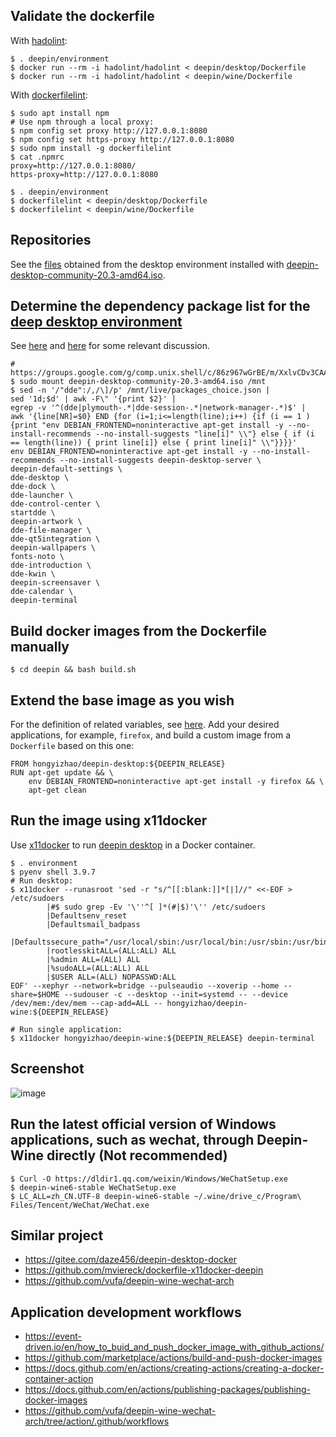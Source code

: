 ## Validate the dockerfile

With [hadolint](https://github.com/hadolint/hadolint/issues/506):
```
$ . deepin/environment 
$ docker run --rm -i hadolint/hadolint < deepin/desktop/Dockerfile
$ docker run --rm -i hadolint/hadolint < deepin/wine/Dockerfile
```
With [dockerfilelint](https://github.com/replicatedhq/dockerfilelint):
```
$ sudo apt install npm
# Use npm through a local proxy:
$ npm config set proxy http://127.0.0.1:8080
$ npm config set https-proxy http://127.0.0.1:8080
$ sudo npm install -g dockerfilelint
$ cat .npmrc
proxy=http://127.0.0.1:8080/
https-proxy=http://127.0.0.1:8080

$ . deepin/environment 
$ dockerfilelint < deepin/desktop/Dockerfile
$ dockerfilelint < deepin/wine/Dockerfile
```

## Repositories
See the [files](https://github.com/hongyi-zhao/dockerfile/tree/master/deepin/etc/apt) obtained from the desktop environment installed with [deepin-desktop-community-20.3-amd64.iso](http://cdimage.deepin.com/releases/20.3/deepin-desktop-community-20.3-amd64.iso).

## Determine the dependency package list for the [deep desktop environment](https://www.deepin.org/en/dde/)

See [here](https://groups.google.com/g/comp.unix.shell/c/86z967wGrBE/m/O8UHam31CAAJ) and [here](https://github.com/mviereck/dockerfile-x11docker-deepin/issues/25#issuecomment-731782023) for some relevant discussion.
```
# https://groups.google.com/g/comp.unix.shell/c/86z967wGrBE/m/XxlvCDv3CAAJ
$ sudo mount deepin-desktop-community-20.3-amd64.iso /mnt
$ sed -n '/"dde":/,/\]/p' /mnt/live/packages_choice.json |
sed '1d;$d' | awk -F\" '{print $2}' |
egrep -v '^(dde|plymouth-.*|dde-session-.*|network-manager-.*)$' |
awk '{line[NR]=$0} END {for (i=1;i<=length(line);i++) {if (i == 1 ) {print "env DEBIAN_FRONTEND=noninteractive apt-get install -y --no-install-recommends --no-install-suggests "line[i]" \\"} else { if (i == length(line)) { print line[i]} else { print line[i]" \\"}}}}'
env DEBIAN_FRONTEND=noninteractive apt-get install -y --no-install-recommends --no-install-suggests deepin-desktop-server \
deepin-default-settings \
dde-desktop \
dde-dock \
dde-launcher \
dde-control-center \
startdde \
deepin-artwork \
dde-file-manager \
dde-qt5integration \
deepin-wallpapers \
fonts-noto \
dde-introduction \
dde-kwin \
deepin-screensaver \
dde-calendar \
deepin-terminal 
```

## Build docker images from the Dockerfile manually

```
$ cd deepin && bash build.sh
```

## Extend the base image as you wish
For the definition of related variables, see [here](https://github.com/hongyi-zhao/dockerfile/blob/master/deepin/environment). Add your desired applications, for example, `firefox`, and build a custom image from a `Dockerfile` based on this one:
```
FROM hongyizhao/deepin-desktop:${DEEPIN_RELEASE}
RUN apt-get update && \
    env DEBIAN_FRONTEND=noninteractive apt-get install -y firefox && \
    apt-get clean
```


## Run the image using x11docker

Use [x11docker](https://github.com/mviereck/x11docker) to run [deepin desktop](https://www.deepin.org) in a Docker container. 

```
$ . environment
$ pyenv shell 3.9.7
# Run desktop:
$ x11docker --runasroot 'sed -r "s/^[[:blank:]]*[|]//" <<-EOF > /etc/sudoers
        |#$ sudo grep -Ev '\''^[ ]*(#|$)'\'' /etc/sudoers  
        |Defaultsenv_reset
        |Defaultsmail_badpass
        |Defaultssecure_path="/usr/local/sbin:/usr/local/bin:/usr/sbin:/usr/bin:/sbin:/bin:/snap/bin"
        |rootlesskitALL=(ALL:ALL) ALL
        |%admin ALL=(ALL) ALL
        |%sudoALL=(ALL:ALL) ALL
        |$USER ALL=(ALL) NOPASSWD:ALL
EOF' --xephyr --network=bridge --pulseaudio --xoverip --home --share=$HOME --sudouser -c --desktop --init=systemd -- --device /dev/mem:/dev/mem --cap-add=ALL -- hongyizhao/deepin-wine:${DEEPIN_RELEASE}

# Run single application:
$ x11docker hongyizhao/deepin-wine:${DEEPIN_RELEASE} deepin-terminal
```
## Screenshot
![image](https://user-images.githubusercontent.com/11155854/144838310-83643432-8871-43a3-905d-d7b51e1c5445.png)

## Run the latest official version of Windows applications, such as wechat, through Deepin-Wine directly (Not recommended)
```
$ Curl -O https://dldir1.qq.com/weixin/Windows/WeChatSetup.exe
$ deepin-wine6-stable WeChatSetup.exe
$ LC_ALL=zh_CN.UTF-8 deepin-wine6-stable ~/.wine/drive_c/Program\ Files/Tencent/WeChat/WeChat.exe
```
## Similar project
- https://gitee.com/daze456/deepin-desktop-docker
- https://github.com/mviereck/dockerfile-x11docker-deepin
- https://github.com/vufa/deepin-wine-wechat-arch

## Application development workflows
- https://event-driven.io/en/how_to_buid_and_push_docker_image_with_github_actions/
- https://github.com/marketplace/actions/build-and-push-docker-images
- https://docs.github.com/en/actions/creating-actions/creating-a-docker-container-action
- https://docs.github.com/en/actions/publishing-packages/publishing-docker-images
- https://github.com/vufa/deepin-wine-wechat-arch/tree/action/.github/workflows
